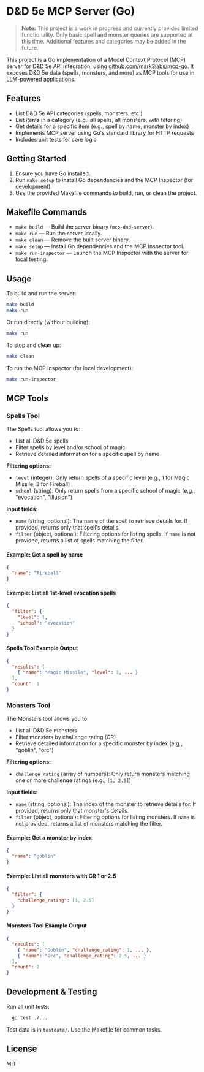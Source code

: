 # D&D 5e MCP Server (Go)

> **Note:** This project is a work in progress and currently provides limited functionality. Only basic spell and monster queries are supported at this time. Additional features and categories may be added in the future.

This project is a Go implementation of a Model Context Protocol (MCP) server for D&D 5e API integration, using [github.com/mark3labs/mcp-go](https://github.com/mark3labs/mcp-go). It exposes D&D 5e data (spells, monsters, and more) as MCP tools for use in LLM-powered applications.

## Features

- List D&D 5e API categories (spells, monsters, etc.)
- List items in a category (e.g., all spells, all monsters, with filtering)
- Get details for a specific item (e.g., spell by name, monster by index)
- Implements MCP server using Go's standard library for HTTP requests
- Includes unit tests for core logic

## Getting Started

1. Ensure you have Go installed.
2. Run `make setup` to install Go dependencies and the MCP Inspector (for development).
3. Use the provided Makefile commands to build, run, or clean the project.

## Makefile Commands

- `make build` — Build the server binary (`mcp-dnd-server`).
- `make run` — Run the server locally.
- `make clean` — Remove the built server binary.
- `make setup` — Install Go dependencies and the MCP Inspector tool.
- `make run-inspector` — Launch the MCP Inspector with the server for local testing.

## Usage

To build and run the server:

```sh
make build
make run
```

Or run directly (without building):

```sh
make run
```

To stop and clean up:

```sh
make clean
```

To run the MCP Inspector (for local development):

```sh
make run-inspector
```

## MCP Tools

### Spells Tool

The Spells tool allows you to:

- List all D&D 5e spells
- Filter spells by level and/or school of magic
- Retrieve detailed information for a specific spell by name

**Filtering options:**

- `level` (integer): Only return spells of a specific level (e.g., 1 for Magic Missile, 3 for Fireball)
- `school` (string): Only return spells from a specific school of magic (e.g., "evocation", "illusion")

**Input fields:**

- `name` (string, optional): The name of the spell to retrieve details for. If provided, returns only that spell's details.
- `filter` (object, optional): Filtering options for listing spells. If `name` is not provided, returns a list of spells matching the filter.

#### Example: Get a spell by name

```json
{
  "name": "Fireball"
}
```

#### Example: List all 1st-level evocation spells

```json
{
  "filter": {
    "level": 1,
    "school": "evocation"
  }
}
```

#### Spells Tool Example Output

```json
{
  "results": [
    { "name": "Magic Missile", "level": 1, ... }
  ],
  "count": 1
}
```

### Monsters Tool

The Monsters tool allows you to:

- List all D&D 5e monsters
- Filter monsters by challenge rating (CR)
- Retrieve detailed information for a specific monster by index (e.g., "goblin", "orc")

**Filtering options:**

- `challenge_rating` (array of numbers): Only return monsters matching one or more challenge ratings (e.g., `[1, 2.5]`)

**Input fields:**

- `name` (string, optional): The index of the monster to retrieve details for. If provided, returns only that monster's details.
- `filter` (object, optional): Filtering options for listing monsters. If `name` is not provided, returns a list of monsters matching the filter.

#### Example: Get a monster by index

```json
{
  "name": "goblin"
}
```

#### Example: List all monsters with CR 1 or 2.5

```json
{
  "filter": {
    "challenge_rating": [1, 2.5]
  }
}
```

#### Monsters Tool Example Output

```json
{
  "results": [
    { "name": "Goblin", "challenge_rating": 1, ... },
    { "name": "Orc", "challenge_rating": 2.5, ... }
  ],
  "count": 2
}
```

## Development & Testing

Run all unit tests:

```sh
  go test ./...
```

Test data is in `testdata/`.
Use the Makefile for common tasks.

## License

MIT
